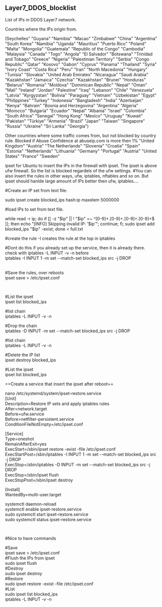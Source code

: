 ## Layer7_DDOS_blocklist
List of IPs in DDOS Layer7 network.

Countries where the IPs origin from.

(Seychelles" "Guyana" "Namibia" "Macao" "Zimbabwe" "China" "Argentina" "South Korea" "Namibia" "Uganda" "Mauritius" "Puerto Rico" "Poland" "Malta" "Mongolia" "Guatemala" "Republic of the Congo" "Cambodia" "Malaysia" "Canada" "Togo" "Angola" "El Salvador" "Botswana" "Trinidad and Tobago" "Greece" "Nigeria" "Palestinian Territory" "Serbia" "Congo Republic" "Qatar" "Kosovo" "Gabon" "Cyprus" "Panama" "Thailand" "Syria" "Ivory Coast" "Costa Rica" "Peru" "Iran" "North Macedonia" "Hungary" "Tunisia" "Slovakia" "United Arab Emirates" "Nicaragua" "Saudi Arabia" "Kazakhstan" "Jamaica" "Czechia" "Kazakhstan" "Brunei" "Honduras" "Belarus" "Romania" "Moldova" "Dominican Republic" "Nepal" "Oman" "Mali" "Ireland" "Jordan" "Palestine" "Iraq" "Lebanon" "Chile" "Venezuela" "Latvia" "Kyrgyzstan" "Bolivia" "Paraguay" "Vietnam" "Uzbekistan" "Egypt" "Philippines" "Turkey" "Indonesia" "Bangladesh" "India" "Azerbaijan" "Kenya" "Bahrain" "Bosnia and Herzegovina" "Argentina" "Algeria" "Morocco" "Bulgaria" "Ecuador" "Nepal" "Albania" "Israel" "Colombia" "South Africa" "Senegal" "Hong Kong" "Mexico" "Uruguay" "Kuwait" "Pakistan" "Türkiye" "Armenia" "Brazil" "Japan" "Taiwan" "Singapore" "Russia" "Ukraine" "Sri Lanka" "Georgia")

Other countries where some traffic comes from, but not blocked by country rule. Blocked if Abuse Confidence at abuseip.com is more then 1%
"United Kingdom" "Austria" "The Netherlands" "Slovenia" "Croatia" "Spain" "Estonia"  "Netherlands" "Lithuania" "Germany" "Portugal" "Austria" "United States" "France" "Sweden"



ipset for Ubuntu to insert the IPs in the firewall with ipset. The ipset is above ufw firewall. So the list is blocked regardels of the ufw settings.
#You can also insert the rules in other ways, ufw, iptables, nftables and so on. But ipset should hanlde large amount of IPs better then ufw, iptables....

#Create an IP set from text file:

sudo ipset create blocked_ips hash:ip maxelem 5000000

#load IPs to set from text file.

while read -r ip; do if [[ -z "$ip" || ! "$ip" =~ ^[0-9]+\.[0-9]+\.[0-9]+\.[0-9]+$ ]]; then echo "[INFO] Skipping invalid IP: '$ip'"; continue; fi; sudo ipset add blocked_ips "$ip" -exist; done < full.txt

#create the rule -I creates the rule at the top in iptables

#Dont do this if you already set up the service, then it is already there. check with iptables -L INPUT -v -n before  
iptables -I INPUT 1 -m set --match-set blocked_ips src -j DROP  
<br/>

#Save the rules, over reboots  
ipset save > /etc/ipset.conf

&nbsp;

#List the ipset  
ipset list blocked_ips

#list chain  
iptables -L INPUT -v -n

#Drop the chain  
iptables -D INPUT -m set --match-set blocked_ips src -j DROP

#list chain  
iptables -L INPUT -v -n

#Delete the IP list  
ipset destroy blocked_ips

#List the ipset  
ipset list blocked_ips

==Create a service that insert the ipset after reboot==

nano /etc/systemd/system/ipset-restore.service  
[Unit]  
Description=Restore IP sets and apply iptables rules  
After=network.target  
Before=ufw.service  
Before=netfilter-persistent.service  
ConditionFileNotEmpty=/etc/ipset.conf

[Service]  
Type=oneshot  
RemainAfterExit=yes  
ExecStart=/sbin/ipset restore -exist -file /etc/ipset.conf  
ExecStartPost=/sbin/iptables -I INPUT 1 -m set --match-set blocked_ips src -j DROP  
ExecStop=/sbin/iptables -D INPUT -m set --match-set blocked_ips src -j DROP  
ExecStop=/sbin/ipset flush  
ExecStopPost=/sbin/ipset destroy

[Install]  
WantedBy=multi-user.target

systemctl daemon-reload  
systemctl enable ipset-restore.service  
sudo systemctl start ipset-restore.service  
sudo systemctl status ipset-restore.service

&nbsp;

#Nice to have commands

#Save  
ipset save > /etc/ipset.conf  
#Flush the IPs from ipset  
sudo ipset flush  
#Destroy  
sudo ipset destroy  
#Restore  
sudo ipset restore -exist -file /etc/ipset.conf  
#List  
sudo ipset list blocked_ips  
iptables -L INPUT -v -n

  
<br/>

&nbsp;
